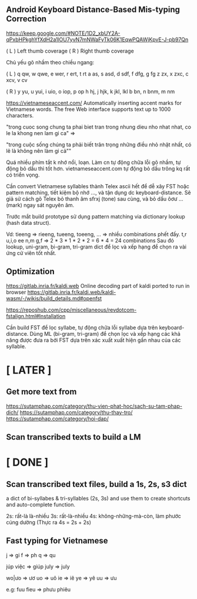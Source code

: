 ## Android Keyboard Distance-Based Mis-typing Correction

https://keep.google.com/#NOTE/1D2_xbUY2A-qPxbHPkghYfXdH2a1lOU7yvN7mNWaFyTk06K1EqwPQAWjKpvE-J-pb97Qn

( L ) Left thumb coverage
( R ) Right thumb coverage

Chủ yếu gõ nhầm theo chiều ngang:

( L )
q qw, w qwe, e wer, r ert, t rt
a as, s asd, d sdf, f dfg, g fg
z zx, x zxc, c xcv, v cv

( R )
y yu, u yui, i uio, o iop, p op
h hj, j hjk, k jkl, lkl
b bn, n bnm, m nm

https://vietnameseaccent.com/
Automatically inserting accent marks for Vietnamese words.
The free Web interface supports text up to 1000 characters.

"trong cuoc song chung ta phai biet tran trong nhung dieu nho nhat nhat, co le la khong nen lam gi ca" =>

"trong cuộc sống chúng ta phải biết trân trọng những điều nhỏ nhặt nhất, có lẽ là không nên làm gi cả""


Quá nhiều phím tắt k nhớ nổi, loạn. Làm cn tự động chữa lỗi gõ nhầm, tự động bỏ dấu thì tốt hơn. vietnameseaccent.com tự động bỏ dấu trông kq rất có triển vọng.

Cần convert Vietnamese syllables thành Telex ascii hết để dễ xây FST hoặc pattern matching, tiết kiệm bộ nhớ ..., và tận dụng dc keyboard-distance. Sẽ giả sử cách gõ Telex bỏ thanh âm sfrxj (tone) sau cùng, và bỏ dấu ôơư ... (mark) ngay sát nguyên âm.

Trước mắt build prototype sử dụng pattern matching via dictionary lookup (hash data struct).

Vd: tieeng => rieeng, tueeng, toeeng, ... => nhiều combinations phết đấy.
t,r u,i,o ee n,m g,f => 2 * 3 * 1 * 2 * 2 = 6 * 4 = 24 combinations
Sau đó lookup, uni-gram, bi-gram, tri-gram dict để lọc và xếp hạng để chọn ra vài ứng cử viên tốt nhất.

## Optimization



https://gitlab.inria.fr/kaldi.web
Online decoding part of kaldi ported to run in browser
https://gitlab.inria.fr/kaldi.web/kaldi-wasm/-/wikis/build_details.md#openfst

https://reposhub.com/cpp/miscellaneous/revdotcom-fstalign.html#Installation

Cần build FST để lọc syllabe, tự động chữa lỗi syllabe dựa trên keyboard-distance.
Dùng ML (bi-gram, tri-gram) để chọn lọc và xếp hạng các khả năng được đưa ra bởi FST
dựa trên xác xuất xuất hiện gần nhau của các syllable.


# [ LATER ]

## Get more text from 
https://sutamphap.com/category/thu-vien-phat-hoc/sach-su-tam-phap-dich/
https://sutamphap.com/category/thu-thay-tro/
https://sutamphap.com/category/hoi-dap/

## Scan transcribed texts to build a LM

# [ DONE ]

## Scan transcribed text files, build a 1s, 2s, s3 dict

a dict of bi-syllabes & tri-syllables (2s, 3s) and use them to create
shortcuts and auto-complete function.

2s: rất-là là-nhiều
3s: rất-là-nhiều
4s: không-những-mà-còn, làm phước cúng dường (Thực ra 4s = 2s + 2s)

## Fast typing for Vietnamese

j => gi
f => ph
q => qu

júp việc => giúp
july => july

wo|ưo => ươ
uo => uô
ie => iê
ye => yê
uu => ưu

e.g:
fuu fieu => phưu phiêu
